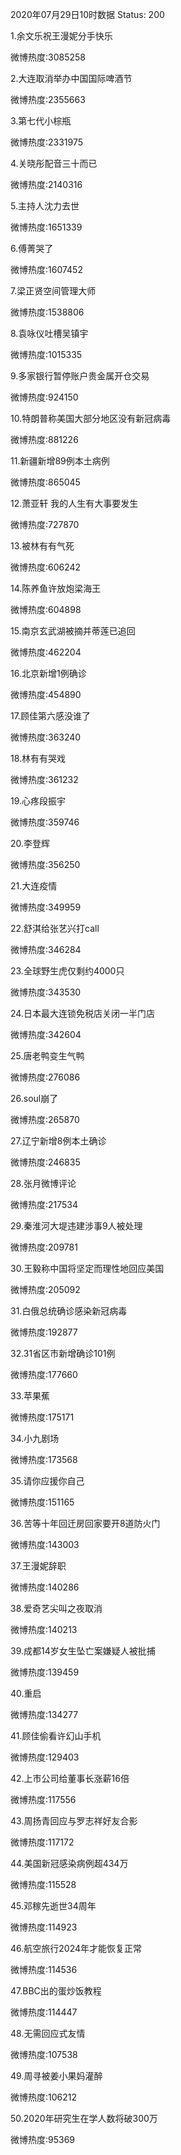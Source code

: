 2020年07月29日10时数据
Status: 200

1.余文乐祝王漫妮分手快乐

微博热度:3085258

2.大连取消举办中国国际啤酒节

微博热度:2355663

3.第七代小棕瓶

微博热度:2331975

4.关晓彤配音三十而已

微博热度:2140316

5.主持人沈力去世

微博热度:1651339

6.傅菁哭了

微博热度:1607452

7.梁正贤空间管理大师

微博热度:1538806

8.袁咏仪吐槽吴镇宇

微博热度:1015335

9.多家银行暂停账户贵金属开仓交易

微博热度:924150

10.特朗普称美国大部分地区没有新冠病毒

微博热度:881226

11.新疆新增89例本土病例

微博热度:865045

12.萧亚轩 我的人生有大事要发生

微博热度:727870

13.被林有有气死

微博热度:606242

14.陈养鱼许放炮梁海王

微博热度:604898

15.南京玄武湖被摘并蒂莲已追回

微博热度:462204

16.北京新增1例确诊

微博热度:454890

17.顾佳第六感没谁了

微博热度:363240

18.林有有哭戏

微博热度:361232

19.心疼段振宇

微博热度:359746

20.李登辉

微博热度:356250

21.大连疫情

微博热度:349959

22.舒淇给张艺兴打call

微博热度:346284

23.全球野生虎仅剩约4000只

微博热度:343530

24.日本最大连锁免税店关闭一半门店

微博热度:342604

25.唐老鸭变生气鸭

微博热度:276086

26.soul崩了

微博热度:265870

27.辽宁新增8例本土确诊

微博热度:246835

28.张月微博评论

微博热度:217534

29.秦淮河大堤违建涉事9人被处理

微博热度:209781

30.王毅称中国将坚定而理性地回应美国

微博热度:205092

31.白俄总统确诊感染新冠病毒

微博热度:192877

32.31省区市新增确诊101例

微博热度:177660

33.苹果蕉

微博热度:175171

34.小九剧场

微博热度:173568

35.请你应援你自己

微博热度:151165

36.苦等十年回迁房回家要开8道防火门

微博热度:143003

37.王漫妮辞职

微博热度:140286

38.爱奇艺尖叫之夜取消

微博热度:140213

39.成都14岁女生坠亡案嫌疑人被批捕

微博热度:139459

40.重启

微博热度:134277

41.顾佳偷看许幻山手机

微博热度:129403

42.上市公司给董事长涨薪16倍

微博热度:117556

43.周扬青回应与罗志祥好友合影

微博热度:117172

44.美国新冠感染病例超434万

微博热度:115528

45.邓稼先逝世34周年

微博热度:114923

46.航空旅行2024年才能恢复正常

微博热度:114536

47.BBC出的蛋炒饭教程

微博热度:114447

48.无需回应式友情

微博热度:107538

49.周寻被姜小果妈灌醉

微博热度:106212

50.2020年研究生在学人数将破300万

微博热度:95369

